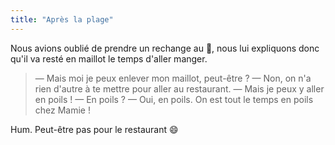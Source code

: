 ```yaml
---
title: "Après la plage"
---
```


Nous avions oublié de prendre un rechange au :koala:, nous lui expliquons donc qu'il va resté en maillot le temps d'aller manger.

<!-- more -->

> — Mais moi je peux enlever mon maillot, peut-être ?
> — Non, on n'a rien d'autre à te mettre pour aller au restaurant.
> — Mais je peux y aller en poils !
> — En poils ?
> — Oui, en poils. On est tout le temps en poils chez Mamie !

Hum. Peut-être pas pour le restaurant :smile:
